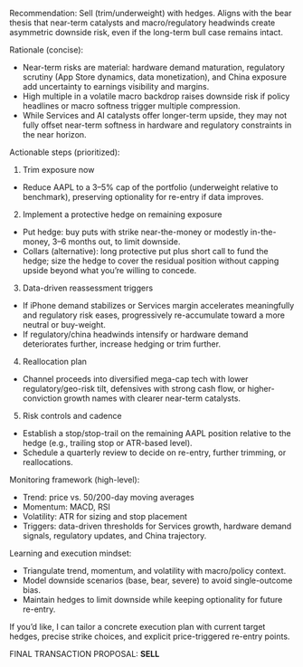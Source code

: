 Recommendation: Sell (trim/underweight) with hedges. Aligns with the bear thesis that near-term catalysts and macro/regulatory headwinds create asymmetric downside risk, even if the long-term bull case remains intact.

Rationale (concise):
- Near-term risks are material: hardware demand maturation, regulatory scrutiny (App Store dynamics, data monetization), and China exposure add uncertainty to earnings visibility and margins.
- High multiple in a volatile macro backdrop raises downside risk if policy headlines or macro softness trigger multiple compression.
- While Services and AI catalysts offer longer-term upside, they may not fully offset near-term softness in hardware and regulatory constraints in the near horizon.

Actionable steps (prioritized):
1) Trim exposure now
- Reduce AAPL to a 3–5% cap of the portfolio (underweight relative to benchmark), preserving optionality for re-entry if data improves.
2) Implement a protective hedge on remaining exposure
- Put hedge: buy puts with strike near-the-money or modestly in-the-money, 3–6 months out, to limit downside.
- Collars (alternative): long protective put plus short call to fund the hedge; size the hedge to cover the residual position without capping upside beyond what you’re willing to concede.
3) Data-driven reassessment triggers
- If iPhone demand stabilizes or Services margin accelerates meaningfully and regulatory risk eases, progressively re-accumulate toward a more neutral or buy-weight.
- If regulatory/china headwinds intensify or hardware demand deteriorates further, increase hedging or trim further.
4) Reallocation plan
- Channel proceeds into diversified mega-cap tech with lower regulatory/geo-risk tilt, defensives with strong cash flow, or higher-conviction growth names with clearer near-term catalysts.
5) Risk controls and cadence
- Establish a stop/stop-trail on the remaining AAPL position relative to the hedge (e.g., trailing stop or ATR-based level).
- Schedule a quarterly review to decide on re-entry, further trimming, or reallocations.

Monitoring framework (high-level):
- Trend: price vs. 50/200-day moving averages
- Momentum: MACD, RSI
- Volatility: ATR for sizing and stop placement
- Triggers: data-driven thresholds for Services growth, hardware demand signals, regulatory updates, and China trajectory.

Learning and execution mindset:
- Triangulate trend, momentum, and volatility with macro/policy context.
- Model downside scenarios (base, bear, severe) to avoid single-outcome bias.
- Maintain hedges to limit downside while keeping optionality for future re-entry.

If you’d like, I can tailor a concrete execution plan with current target hedges, precise strike choices, and explicit price-triggered re-entry points. 

FINAL TRANSACTION PROPOSAL: **SELL**